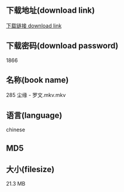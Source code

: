 ## 下载地址(download link)
[下载链接 download link](https://voluble-croquembouche-d321dc.netlify.app/?s=285+%E5%B0%98%E7%BC%98+-+%E7%BD%97%E6%96%87.mkv)

## 下载密码(download password)
1866

## 名称(book name)
285 尘缘 - 罗文.mkv.mkv

## 语言(language)
chinese

## MD5


## 大小(filesize)
21.3 MB
